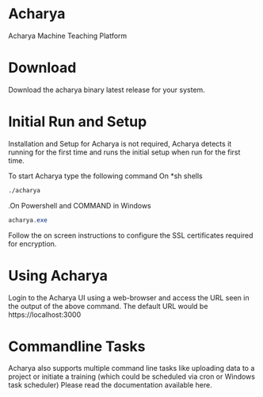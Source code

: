 # Acharya
Acharya Machine Teaching Platform

# Download
Download the acharya binary latest release for your system.

# Initial Run and Setup
Installation and Setup for Acharya is not required, Acharya detects it running for the first time and runs the initial setup when run for the first time.

To start Acharya type the following command
On *sh shells
```bash
./acharya
```

.On Powershell and COMMAND in Windows 
```powershell
acharya.exe
```

Follow the on screen instructions to configure the SSL certificates required for encryption.

# Using Acharya
Login to the Acharya UI using a web-browser and access the URL seen in the output of the above command. The default URL would be https://localhost:3000

# Commandline Tasks
Acharya also supports multiple command line tasks like uploading data to a project or initiate a training (which could be scheduled via cron or Windows task scheduler)
Please read the documentation available here.
